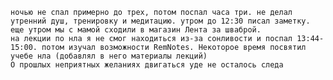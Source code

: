     ночью не спал примерно до трех, потом поспал часа три. не делал утренний душ, тренировку и медитацию. утром до 12:30 писал заметку. еще утром мы с мамой сходили в магазин Лента за шваброй.
    на лекции по нла я не смог находиться из-за сонливости и поспал 13:44-15:00. потом изучал возможности RemNotes. Некоторое время посвятил учебе нла (добавлял в него материалы лекций)
    О прошлых неприятных желаниях двигаться уде не осталось следа
